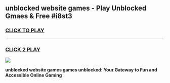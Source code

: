 
## unblocked website games - Play Unblocked Gmaes & Free #i8st3
<h3>
<a href="https://news.freeplayer.one?title=unblocked_website_games&ref=03M">CLICK TO PLAY</a></h3>
<hr>

<h3>
<a href="https://news.freeplayer.one?title=unblocked_website_games&ref=03M">CLICK 2 PLAY</a>
  
</h3>

<a href="https://news.freeplayer.one?title=unblocked_website_games&ref=03M"><img src="https://clearcache.store/games.png"></a>


**unblocked website games games unblocked: Your Gateway to Fun and Accessible Online Gaming**
